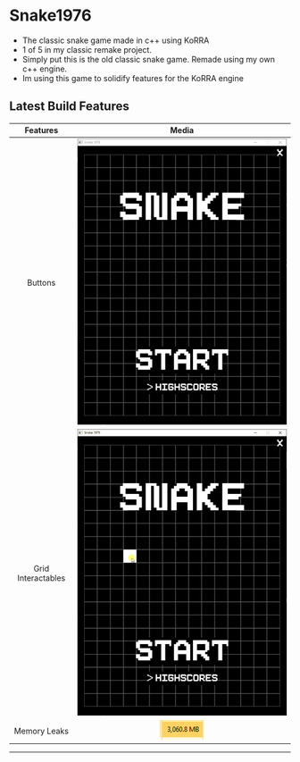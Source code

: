 # Snake1976
- The classic snake game made in c++ using KoRRA
- 1 of 5 in my classic remake project.
- Simply put this is the old classic snake game. Remade using my own c++ engine.
- Im using this game to solidify features for the KoRRA engine


## Latest Build Features

|      Features      |            Media             |
|:------------------:|:----------------------------:|
|      Buttons       | <img src="media/splash.gif"> |
| Grid Interactables |  <img src="media/grid.gif">  |
|    Memory Leaks    |  <img src="media/leak.PNG">  |
-----------
